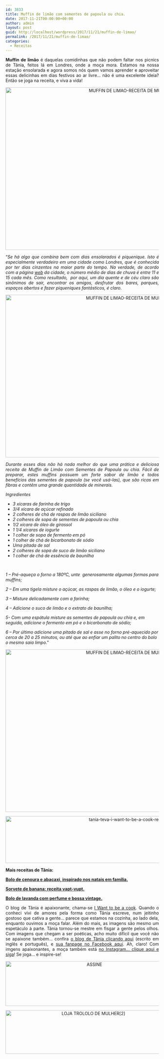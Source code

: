 ```yaml
---
id: 3833
title: Muffin de limão com sementes de papoula ou chia.
date: 2017-11-21T00:00:00+00:00
author: admin
layout: post
guid: http://localhost/wordpress/2017/11/21/muffin-de-limao/
permalink: /2017/11/21/muffin-de-limao/
categories:
  - Receitas
---
```

<p align="justify">
  <strong>Muffin de limão</strong> é daquelas comidinhas que não podem faltar nos picnics de Tânia, feitos lá em Londres, onde a moça mora. Estamos na nossa estação ensolarada e agora somos nós quem vamos aprender e aproveitar essas delicinhas em dias festivos ao ar livre… não é uma excelente ideia? Então se joga na receita, e viva a vida!
</p>

<p align="center">
  <img class="alignnone size-full wp-image-14439" src="http://www.trololodemulher.com.br/blog/wp-content/uploads/2017/11/MUFFIN-DE-LIMAO-RECEITA-DE-MUFFIN.jpg" alt="MUFFIN DE LIMAO-RECEITA DE MUFFIN" width="800" height="534" />
</p>

<p align="justify">
  “<em>Se há algo que combina bem com dias ensolarados é piquenique. Isto é especialmente verdadeiro em uma cidade como Londres, que é conhecida por ter dias cinzentos na maior parte do tempo. Na verdade, de acordo com a página <a href="http://www.visitlondon.com/weather#ucEOSHSO70wkPHgO.97" target="_blank">web</a></em><em> da cidade, o número médio de dias de chuva é entre 11 e 15 cada mês. Como resultado,  por aqui, um dia quente e de céu claro são sinônimos de sair, encontrar os amigos, desfrutar dos bares, parques, espaços abertos e fazer piqueniques fantásticos, é claro.</em>
</p>

<p align="center">
  <img class="alignnone size-full wp-image-14440" src="http://www.trololodemulher.com.br/blog/wp-content/uploads/2017/11/MUFFIN-DE-LIMAO-RECEITA-DE-MUFFIN2.jpg" alt="MUFFIN DE LIMAO-RECEITA DE MUFFIN[2]" width="800" height="534" />
</p>

<p align="justify">
  <em>Durante esses dias não há nada melhor do que uma prática e deliciosa receita de Muffin de Limão com Sementes de Papoula ou chia. Fácil de preparar, estes muffins possuem um forte sabor de limão e todos benefícios das sementes de papoula (se você usá-las), que são ricas em fibras e contêm uma grande quantidade de minerais.</em>
</p>

_Ingredientes_

  * _3 xícaras de farinha de trigo_ 
  * _3/4 xícara de açúcar refinado_ 
  * _2 colheres de chá de raspas de limão siciliano_ 
  * _2 colheres de sopa de sementes de papoula ou chia_
  * _1/2 xícara de óleo de girassol_ 
  * _1 1/4 xícaras de iogurte_ 
  * _1 colher de sopa de fermento em pó_ 
  * _1 colher de chá de bicarbonato de sódio_ 
  * _Uma pitada de sal_ 
  * _2 colheres de sopa de suco de limão siciliano_ 
  * _1 colher de chá de essência de baunilha_

&nbsp;

_1 – Pré-aqueça o forno a 180ºC, unte  generosamente algumas formas para muffins;_

_2 – Em uma tigela misture o açúcar, as raspas de limão, o óleo e o iogurte;_

_3 – Misture delicadamente com a farinha;_

_4 – Adicione o suco de limão e o extrato de baunilha;_

_5- Com uma espátula misture as sementes de papoula ou chia e, em seguida, adicione o fermento em pó e o bicarbonato de sódio;_

_6 – Por último adicione uma pitada de sal e asse no forno pré-aquecido por cerca de 20 a 25 minutos, ou até que ao enfiar um palito no centro do bolo o mesmo saia limpo_.”

<p align="center">
  <img class="alignnone size-full wp-image-14441" src="http://www.trololodemulher.com.br/blog/wp-content/uploads/2017/11/MUFFIN-DE-LIMAO-RECEITA-DE-MUFFIN3.jpg" alt="MUFFIN DE LIMAO-RECEITA DE MUFFIN[3]" width="800" height="534" />
</p>

<p align="center">
  <img class="alignnone size-full wp-image-13037" src="http://www.trololodemulher.com.br/blog/wp-content/uploads/2016/10/TANIA-TEVA-I-WANT-TO-BE-A-COOK-RECEITAS.jpg" alt="tania-teva-i-want-to-be-a-cook-receitas" width="800" height="154" />
</p>

**Mais receitas de Tânia:**

<a href="http://www.trololodemulher.com.br/2017/11/14/bolo-de-cenoura/" target="_blank"><strong>Bolo de cenoura e abacaxi, inspirado nos natais em família.</strong></a>

<a href="http://www.trololodemulher.com.br/2017/10/24/sorvete-de-banana/" target="_blank"><strong>Sorvete de banana: receita vapt-vupt.</strong></a>

<a href="http://www.trololodemulher.com.br/2017/10/10/bolo-de-lavanda/" target="_blank"><strong>Bolo de lavanda com perfume e bossa vintage.</strong></a>

<p align="justify">
  O blog de Tânia é apaixonante, chama-se <a href="https://iwanttobeacook.wordpress.com/" target="_blank">I Want to be a cook</a>. Quando o conheci vivi de amores pela forma como Tânia escreve, num jeitinho gostoso que cativa a gente… parece que estamos na cozinha, ao lado dela, enquanto ouvimos a moça falar. Além do mais, as imagens são mesmo um espetáculo à parte. Tânia tornou-se mestre em fisgar a gente pelos olhos. Com imagens que chegam a ser poéticas, acho muito difícil que você não se apaixone também… confira <a href="https://iwanttobeacook.wordpress.com/" target="_blank">o blog de Tânia clicando aqui</a> (escrito em inglês e português), e <a href="https://www.facebook.com/Iwanttobeacook-818578268272846/" target="_blank">sua fanpage no Facebook aqui</a>. Ah, claro! Com imgens apaixonantes, a moça também está <a href="https://www.instagram.com/iwanttobeacook/" target="_blank">no Instagram… clique aqui e siga</a>! Se joga… e inspire-se!
</p>

<p align="center">
  <a href="http://feedburner.google.com/fb/a/mailverify?uri=blogbichafemea&loc=pt_BR" target="_blank"><img class="alignnone size-full wp-image-14011" src="http://www.trololodemulher.com.br/blog/wp-content/uploads/2017/08/ASSINE.jpg" alt="ASSINE" width="568" height="147" /></a>
</p>

<p align="center">
  <a href="http://loja.trololodemulher.com.br/" target="_blank"><img class="alignnone wp-image-14333 size-full" src="http://www.trololodemulher.com.br/blog/wp-content/uploads/2017/10/LOJA-TROLOLO-DE-MULHER2.png" alt="LOJA TROLOLO DE MULHER[2]" width="561" height="143" /></a>
</p>

<p align="justify">